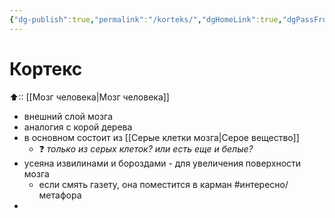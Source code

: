 ```yaml
---
{"dg-publish":true,"permalink":"/korteks/","dgHomeLink":true,"dgPassFrontmatter":false}
---
```



# Кортекс
⬆:: [[Мозг человека|Мозг человека]]

- внешний слой мозга
- аналогия с корой дерева
- в основном состоит из [[Серые клетки мозга|Серое вещество]]
	- ❓ *только из серых клеток? или есть еще и белые?*
- усеяна извилинами и бороздами - для увеличения поверхности мозга
	- если смять газету, она поместится в карман #интересно/метафора 
- 